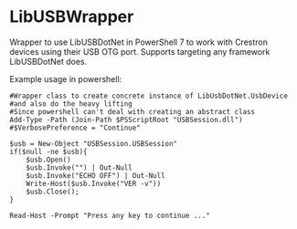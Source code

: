 # LibUSBWrapper
Wrapper to use LibUSBDotNet in PowerShell 7 to work with Crestron devices using their USB OTG port. Supports targeting any framework LibUSBDotNet does.

Example usage in powershell:

~~~~
#Wrapper class to create concrete instance of LibUsbDotNet.UsbDevice
#and also do the heavy lifting
#Since powershell can't deal with creating an abstract class
Add-Type -Path (Join-Path $PSScriptRoot "USBSession.dll")
#$VerbosePreference = "Continue"

$usb = New-Object "USBSession.USBSession"
if($null -ne $usb){
    $usb.Open()
    $usb.Invoke("") | Out-Null
    $usb.Invoke("ECHO OFF") | Out-Null
    Write-Host($usb.Invoke("VER -v"))
    $usb.Close();   
}

Read-Host -Prompt "Press any key to continue ..."
~~~~~